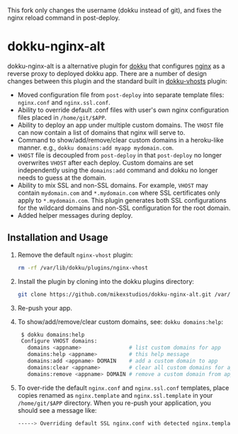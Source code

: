 This fork only changes the username (dokku instead of git), and fixes the nginx reload command in post-deploy.


dokku-nginx-alt
==============

dokku-nginx-alt is a alternative plugin for [dokku][1] that configures [nginx][2]
as a reverse proxy to deployed dokku app. There are a number of design changes
between this plugin and the standard built in [dokku-vhosts][3] plugin:

- Moved configuration file from `post-deploy` into separate template files:
  `nginx.conf` and `nginx.ssl.conf`.
- Ability to override default .conf files with user's own nginx configuration
  files placed in `/home/git/$APP`.
- Ability to deploy an app under multiple custom domains. The `VHOST` file can 
  now contain a list of domains that nginx will serve to.
- Command to show/add/remove/clear custom domains in a heroku-like manner. e.g., 
  `dokku domains:add myapp mydomain.com`. 
- `VHOST` file is decoupled from `post-deploy` in that `post-deploy` no longer
  overwrites `VHOST` after each deploy. Custom domains are set independently
  using the `domains:add` command and dokku no longer needs to guess at the 
  domain.
- Ability to mix SSL and non-SSL domains. For example, `VHOST` may contain
  `mydomain.com` and `*.mydomain.com` where SSL certificates only apply to
  `*.mydomain.com`. This plugin generates both SSL configurations for the
  wildcard domains and non-SSL configuration for the root domain.
- Added helper messages during deploy.

[1]: https://github.com/progrium/dokku
[2]: http://nginx.org
[3]: https://github.com/progrium/dokku/tree/master/plugins/nginx-vhosts

Installation and Usage
----------------------

1. Remove the default `nginx-vhost` plugin:
   ```sh
   rm -rf /var/lib/dokku/plugins/nginx-vhost
   ```
   
2. Install the plugin by cloning into the dokku plugins directory:
    ```sh
    git clone https://github.com/mikexstudios/dokku-nginx-alt.git /var/lib/dokku/plugins/dokku-nginx-alt
    ```
3. Re-push your app.
4. To show/add/remove/clear custom domains, see: `dokku domains:help`:

   ```sh
    $ dokku domains:help
    Configure VHOST domains:
      domains <appname>               # list custom domains for app
      domains:help <appname>          # this help message
      domains:add <appname> DOMAIN    # add a custom domain to app
      domains:clear <appname>         # clear all custom domains for app
      domains:remove <appname> DOMAIN # remove a custom domain from app
   ```
   
5. To over-ride the default `nginx.conf` and `nginx.ssl.conf` templates, place 
   copies renamed as `nginx.template` and `nginx.ssl.template` in your
   `/home/git/$APP` directory. When you re-push your application, you should see
   a message like:

   ```sh
   -----> Overriding default SSL nginx.conf with detected nginx.template...
   ```
